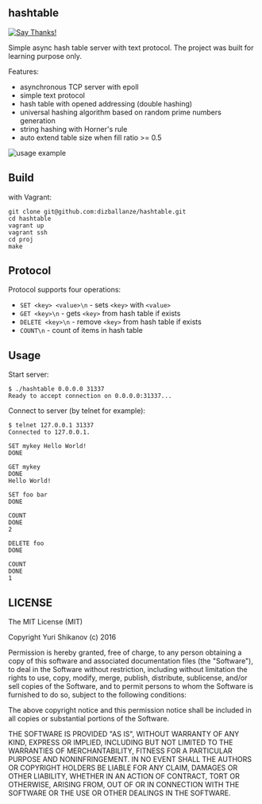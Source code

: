 hashtable
---------

[![Say Thanks!](https://img.shields.io/badge/Say%20Thanks-!-1EAEDB.svg)](https://saythanks.io/to/dizballanze)

Simple async hash table server with text protocol. The project was built for learning purpose only.

Features:

- asynchronous TCP server with epoll
- simple text protocol
- hash table with opened addressing (double hashing)
- universal hashing algorithm based on random prime numbers generation
- string hashing with Horner's rule
- auto extend table size when fill ratio >= 0.5

![usage example](usage.gif)

## Build

with Vagrant:

```
git clone git@github.com:dizballanze/hashtable.git
cd hashtable
vagrant up
vagrant ssh
cd proj
make
```

## Protocol

Protocol supports four operations:

- `SET <key> <value>\n` - sets `<key>` with `<value>`
- `GET <key>\n` - gets `<key>` from hash table if exists
- `DELETE <key>\n` - remove `<key>` from hash table if exists
- `COUNT\n` - count of items in hash table

## Usage

Start server:

```
$ ./hashtable 0.0.0.0 31337
Ready to accept connection on 0.0.0.0:31337...
```

Connect to server (by telnet for example):

```
$ telnet 127.0.0.1 31337
Connected to 127.0.0.1.

SET mykey Hello World!
DONE

GET mykey
DONE
Hello World!

SET foo bar
DONE

COUNT
DONE
2

DELETE foo
DONE

COUNT
DONE
1
```

## LICENSE

The MIT License (MIT)

Copyright Yuri Shikanov (c) 2016 

Permission is hereby granted, free of charge, to any person obtaining a copy
of this software and associated documentation files (the "Software"), to deal
in the Software without restriction, including without limitation the rights
to use, copy, modify, merge, publish, distribute, sublicense, and/or sell
copies of the Software, and to permit persons to whom the Software is
furnished to do so, subject to the following conditions:

The above copyright notice and this permission notice shall be included in all
copies or substantial portions of the Software.

THE SOFTWARE IS PROVIDED "AS IS", WITHOUT WARRANTY OF ANY KIND, EXPRESS OR
IMPLIED, INCLUDING BUT NOT LIMITED TO THE WARRANTIES OF MERCHANTABILITY,
FITNESS FOR A PARTICULAR PURPOSE AND NONINFRINGEMENT. IN NO EVENT SHALL THE
AUTHORS OR COPYRIGHT HOLDERS BE LIABLE FOR ANY CLAIM, DAMAGES OR OTHER
LIABILITY, WHETHER IN AN ACTION OF CONTRACT, TORT OR OTHERWISE, ARISING FROM,
OUT OF OR IN CONNECTION WITH THE SOFTWARE OR THE USE OR OTHER DEALINGS IN THE
SOFTWARE.
